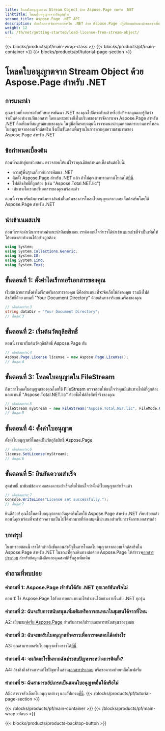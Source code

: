 ```yaml
---
title: โหลดใบอนุญาตจาก Stream Object ด้วย Aspose.Page สำหรับ .NET
linktitle: โหลดใบอนุญาตจากวัตถุสตรีม
second_title: Aspose.Page .NET API
description: ปลดล็อกการจัดการเอกสารใน .NET ด้วย Aspose.Page ปฏิบัติตามคำแนะนำของเราเพื่อโหลดใบอนุญาตจากออบเจ็กต์สตรีมได้อย่างราบรื่น
weight: 12
url: /th/net/getting-started/load-license-from-stream-object/
---
```


{{< blocks/products/pf/main-wrap-class >}}
{{< blocks/products/pf/main-container >}}
{{< blocks/products/pf/tutorial-page-section >}}

# โหลดใบอนุญาตจาก Stream Object ด้วย Aspose.Page สำหรับ .NET

## การแนะนำ

คุณพร้อมที่จะยกระดับทักษะการพัฒนา .NET ของคุณไปอีกระดับแล้วหรือยัง? หากคุณเคยรู้สึกว่าจำเป็นต้องทำงานกับเอกสาร โดยเฉพาะอย่างยิ่งในบริบทของการจัดการเพจ Aspose.Page สำหรับ .NET คือเพื่อนที่สมบูรณ์แบบของคุณ ในคู่มือที่ครอบคลุมนี้ เราจะแนะนำคุณตลอดกระบวนการโหลดใบอนุญาตจากออบเจ็กต์สตรีม ซึ่งเป็นขั้นตอนพื้นฐานในการควบคุมความสามารถของ Aspose.Page สำหรับ .NET

## ข้อกำหนดเบื้องต้น

ก่อนที่จะเข้าสู่บทช่วยสอน ตรวจสอบให้แน่ใจว่าคุณมีข้อกำหนดเบื้องต้นต่อไปนี้:

- ความรู้พื้นฐานเกี่ยวกับการพัฒนา .NET
-  ติดตั้ง Aspose.Page สำหรับ .NET แล้ว ถ้าไม่คุณสามารถดาวน์โหลดได้[ที่นี่](https://releases.aspose.com/page/net/).
- ไฟล์ลิขสิทธิ์ที่ถูกต้อง (เช่น "Aspose.Total.NET.lic")
- เส้นทางไดเรกทอรีเอกสารของคุณพร้อมแล้ว

ตอนนี้ เรามาเริ่มต้นการเดินทางอันน่าตื่นเต้นของการโหลดใบอนุญาตจากออบเจ็กต์สตรีมโดยใช้ Aspose.Page สำหรับ .NET

## นำเข้าเนมสเปซ

ก่อนที่เราจะดำเนินการตามคำแนะนำทีละขั้นตอน เราต้องแน่ใจว่าเราได้นำเข้าเนมสเปซที่จำเป็นเพื่อให้โค้ดของเราทำงานได้อย่างถูกต้อง:

```csharp
using System;
using System.Collections.Generic;
using System.IO;
using System.Linq;
using System.Text;
```

## ขั้นตอนที่ 1: ตั้งค่าไดเร็กทอรีเอกสารของคุณ

เริ่มต้นด้วยการตั้งค่าไดเร็กทอรีเอกสารของคุณ นี่คือตำแหน่งที่จะจัดเก็บไฟล์ของคุณ รวมถึงไฟล์ลิขสิทธิ์ด้วย แทนที่ "Your Document Directory" ด้วยเส้นทางจริงบนเครื่องของคุณ

```csharp
// เอ็กซ์สตาร์ท:3
string dataDir = "Your Document Directory";
// สิ้นสุด:3
```

## ขั้นตอนที่ 2: เริ่มต้นวัตถุลิขสิทธิ์

ตอนนี้ เรามาเริ่มต้นวัตถุลิขสิทธิ์ Aspose.Page กัน

```csharp
// เอ็กซ์สตาร์ท:4
Aspose.Page.License license = new Aspose.Page.License();
// สิ้นสุด:4
```

## ขั้นตอนที่ 3: โหลดใบอนุญาตใน FileStream

ถึงเวลาโหลดใบอนุญาตของคุณโดยใช้ FileStream ตรวจสอบให้แน่ใจว่าคุณมีเส้นทางไฟล์ที่ถูกต้องและแทนที่ "Aspose.Total.NET.lic" ด้วยชื่อไฟล์ลิขสิทธิ์จริงของคุณ

```csharp
// เอ็กซ์สตาร์ท:5
FileStream myStream = new FileStream("Aspose.Total.NET.lic", FileMode.Open);
// สิ้นสุด:5
```

## ขั้นตอนที่ 4: ตั้งค่าใบอนุญาต

ตั้งค่าใบอนุญาตที่โหลดเป็นวัตถุลิขสิทธิ์ Aspose.Page

```csharp
// เอ็กซ์สตาร์ท:6
license.SetLicense(myStream);
// สิ้นสุด:6
```

## ขั้นตอนที่ 5: ยืนยันความสำเร็จ

สุดท้ายนี้ มาพิมพ์ข้อความแสดงความสำเร็จเพื่อให้แน่ใจว่าตั้งค่าใบอนุญาตสำเร็จแล้ว

```csharp
// เอ็กซ์สตาร์ท:7
Console.WriteLine("License set successfully.");
// สิ้นสุด:7
```

ยินดีด้วย! คุณได้โหลดใบอนุญาตจากวัตถุสตรีมโดยใช้ Aspose.Page สำหรับ .NET เรียบร้อยแล้ว ตอนนี้คุณพร้อมที่จะสำรวจความเป็นไปได้มากมายที่ห้องสมุดนี้นำเสนอสำหรับการจัดการเอกสารแล้ว

## บทสรุป

ในบทช่วยสอนนี้ เราได้กล่าวถึงขั้นตอนสำคัญในการโหลดใบอนุญาตจากออบเจ็กต์สตรีมใน Aspose.Page สำหรับ .NET ในขณะที่คุณเดินทางต่อด้วย Aspose.Page ให้สำรวจ[เอกสารประกอบ](https://reference.aspose.com/page/net/) สำหรับข้อมูลเชิงลึกและคุณสมบัติขั้นสูงเพิ่มเติม

## คำถามที่พบบ่อย

### คำถามที่ 1: Aspose.Page เข้ากันได้กับ .NET ทุกเวอร์ชันหรือไม่

ตอบ 1: ใช่ Aspose.Page ได้รับการออกแบบมาให้ทำงานได้อย่างราบรื่นกับ .NET ทุกรุ่น

### คำถามที่ 2: ฉันจะรับการสนับสนุนเพิ่มเติมหรือการสนทนาในชุมชนได้จากที่ไหน

 A2: เยี่ยมชม[ฟอรั่ม Aspose.Page](https://forum.aspose.com/c/page/39) สำหรับการอภิปรายและการสนับสนุนของชุมชน

### คำถามที่ 3: ฉันจะขอรับใบอนุญาตชั่วคราวเพื่อการทดสอบได้อย่างไร

 A3: คุณสามารถขอรับใบอนุญาตชั่วคราวได้[ที่นี่](https://purchase.aspose.com/temporary-license/).

### คำถามที่ 4: จะเกิดอะไรขึ้นหากฉันประสบปัญหาระหว่างการติดตั้ง?

 A4: อ้างอิงถึงส่วนการแก้ไขปัญหาในส่วน[เอกสารประกอบ](https://reference.aspose.com/page/net/) หรือขอความช่วยเหลือในฟอรั่ม

### คำถามที่ 5: ฉันสามารถอัปเกรดเป็นแผนใบอนุญาตอื่นได้หรือไม่

 A5: สำรวจตัวเลือกใบอนุญาตต่างๆ และอัปเกรด[ที่นี่](https://purchase.aspose.com/buy).
{{< /blocks/products/pf/tutorial-page-section >}}

{{< /blocks/products/pf/main-container >}}
{{< /blocks/products/pf/main-wrap-class >}}

{{< blocks/products/products-backtop-button >}}
